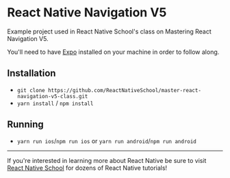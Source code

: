 # React Native Navigation V5 

Example project used in React Native School's class on Mastering React Navigation V5.

You'll need to have [Expo](https://expo.io/learn) installed on your machine in order to follow along.

## Installation

- `git clone https://github.com/ReactNativeSchool/master-react-navigation-v5-class.git`
- `yarn install` / `npm install`

## Running

- `yarn run ios`/`npm run ios` or `yarn run android`/`npm run android`

---

If you're interested in learning more about React Native be sure to visit [React Native School](https://www.reactnativeschool.com/) for dozens of React Native tutorials!
